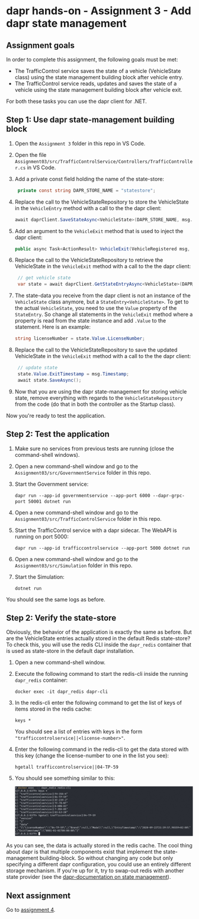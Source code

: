 # dapr hands-on - Assignment 3 - Add dapr state management

## Assignment goals

In order to complete this assignment, the following goals must be met:

- The TrafficControl service saves the state of a vehicle (VehicleState class) using the state management building block after vehicle entry.
- The TrafficControl service reads, updates and saves the state of a vehicle using the state management building block after vehicle exit.

For both these tasks you can use the dapr client for .NET.

## Step 1: Use dapr state-management building block

1. Open the `Assignment 3` folder in this repo in VS Code.

2. Open the file `Assignment03/src/TrafficControlService/Controllers/TrafficController.cs` in VS Code.

3. Add a private const field holding the name of the state-store:

   ```csharp
    private const string DAPR_STORE_NAME = "statestore";
   ```

4. Replace the call to the VehicleStateRepository to store the VehicleState in the `VehicleEntry` method with a call to the the dapr client:

   ```csharp
   await daprClient.SaveStateAsync<VehicleState>(DAPR_STORE_NAME, msg.LicenseNumber, vehicleState);
   ```

5. Add an argument to the `VehicleExit` method that is used to inject the dapr client:

   ```csharp
   public async Task<ActionResult> VehicleExit(VehicleRegistered msg, [FromServices] IHttpClientFactory httpClientFactory, [FromServices] DaprClient daprClient)

   ```

6. Replace the call to the VehicleStateRepository to retrieve the VehicleState in the `VehicleExit` method with a call to the the dapr client:

   ```csharp
    // get vehicle state
    var state = await daprClient.GetStateEntryAsync<VehicleState>(DAPR_STORE_NAME, msg.LicenseNumber);
   ```

7. The state-data you receive from the dapr client is not an instance of the `VehicleState` class anymore, but a `StateEntry<VehicleState>`. To get to the actual `VehicleState`, you need to use the `Value` property of the `StateEntry`. So change all statements in the `VehicleExit` method where a property is read from the state instance and add `.Value` to the statement. Here is an example:

   ```csharp
   string licenseNumber = state.Value.LicenseNumber;
   ```

8. Replace the call to the VehicleStateRepository to save the updated VehicleState in the `VehicleExit` method with a call to the the dapr client:

   ```csharp
    // update state
    state.Value.ExitTimestamp = msg.Timestamp;
    await state.SaveAsync();
   ```

9. Now that you are using the dapr state-management for storing vehicle state, remove everything with regards to the `VehicleStateRepository` from the code (do that in both the controller as the Startup class).

Now you're ready to test the application.

## Step 2: Test the application

1. Make sure no services from previous tests are running (close the command-shell windows).

2. Open a new command-shell window and go to the `Assignment03/src/GovernmentService` folder in this repo.

3. Start the Government service:

   ```
   dapr run --app-id governmentservice --app-port 6000 --dapr-grpc-port 50001 dotnet run
   ```

2. Open a new command-shell window and go to the `Assignment03/src/TrafficControlService` folder in this repo.

3. Start the TrafficControl service with a dapr sidecar. The WebAPI is running on port 5000:

   ```
   dapr run --app-id trafficcontrolservice --app-port 5000 dotnet run
   ```

4. Open a new command-shell window and go to the `Assignment03/src/Simulation` folder in this repo.

5. Start the Simulation:

   ```
   dotnet run
   ```

You should see the same logs as before.

## Step 2: Verify the state-store

 Obviously, the behavior of the application is exactly the same as before. But are the VehicleState entries actually stored in the default Redis state-store? To check this, you will use the redis CLI inside the `dapr_redis` container that is used as state-store in the default dapr installation.

1. Open a new command-shell window.

2. Execute the following command to start the redis-cli inside the running `dapr_redis` container:

   ```
   docker exec -it dapr_redis dapr-cli
   ```

3. In the redis-cli enter the following command to get the list of keys of items stored in the redis cache:

   ```
   keys *
   ```

   You should see a list of entries with keys in the form `"trafficcontrolservice||<license-number>"`.

4. Enter the following command in the redis-cli to get the data stored with this key (change the license-number to one in the list you see):

   ```
   hgetall trafficcontrolservice||04-TP-59
   ```

5. You should see something similar to this:

   ![](img/redis-cli.png)

As you can see, the data is actually stored in the redis cache. The cool thing about dapr is that multiple components exist that implement the state-management building-block. So without changing any code but only specifying a different dapr configuration, you could use an entirely different storage mechanism. If you're up for it, try to swap-out redis with another state provider (see the [dapr-documentation on state management](https://github.com/dapr/docs/blob/master/concepts/state-management/README.md)).


## Next assignment

Go to [assignment 4](../Assignment04/README.md).